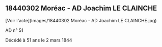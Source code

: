 ## 18440302 Moréac - AD Joachim LE CLAINCHE

[Voir l'acte](Images/18440302 Moréac - AD Joachim LE CLAINCHE.jpg)

AD n° 51

Décédé à 51 ans le 2 mars 1844

